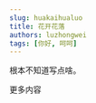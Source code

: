 ```yaml
---
slug: huakaihualuo
title: 花开花落
authors: luzhongwei
tags: [你好, 呵呵]
---
```


根本不知道写点啥。

<!--truncate-->

更多内容
